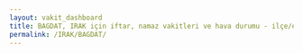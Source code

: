 ```yaml
---
layout: vakit_dashboard
title: BAGDAT, IRAK için iftar, namaz vakitleri ve hava durumu - ilçe/eyalet seç
permalink: /IRAK/BAGDAT/
---
```


<script type="text/javascript">
  var GLOBAL_COUNTRY = 'IRAK';
  var GLOBAL_CITY = 'BAGDAT';
  var GLOBAL_STATE = '';
  var lat = 72;
  var lon = 21;
</script>
